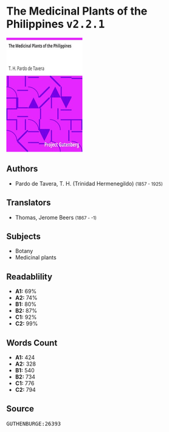 # The Medicinal Plants of the Philippines <kbd>v2.2.1</kbd>

![](./cover.medium.jpg "")

## Authors


 - Pardo de Tavera, T. H. (Trinidad Hermenegildo) <small>(1857 - 1925)</small>

## Translators


 - Thomas, Jerome Beers <small>(1867 - -1)</small>

## Subjects


 - Botany
 - Medicinal plants

## Readablility


 - **A1:** 69%
 - **A2:** 74%
 - **B1:** 80%
 - **B2:** 87%
 - **C1:** 92%
 - **C2:** 99%

## Words Count


 - **A1:** 424
 - **A2:** 328
 - **B1:** 540
 - **B2:** 734
 - **C1:** 776
 - **C2:** 794

## Source


<kbd>GUTHENBURGE:26393</kbd>
